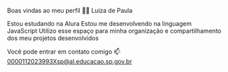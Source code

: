 Boas vindas ao meu perfil 💙💙
Luiza de Paula

Estou estudando na Alura
Estou me desenvolvendo na linguagem JavaScript
Utilizo esse espaço para minha organização e compartilhamento dos meu projetos desenvolvidos

Você pode entrar em contato comigo 📫
0000112023993Xsp@al.educacao.sp.gov.br

